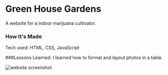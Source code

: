 # Green House Gardens 
A website for a indoor marijuana cultivator.

### How It's Made
Tech used: HTML, CSS, JavaScript

###Lessons Learned:
I learned how to format and layout photos in a table.

![website screenshot](https://i.imgur.com/pSAF3fy.png)